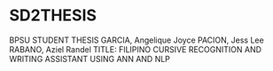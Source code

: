 # SD2THESIS 
BPSU STUDENT THESIS
GARCIA, Angelique Joyce
PACION, Jess Lee
RABANO, Aziel Randel
TITLE: FILIPINO CURSIVE RECOGNITION AND WRITING ASSISTANT USING ANN AND NLP

